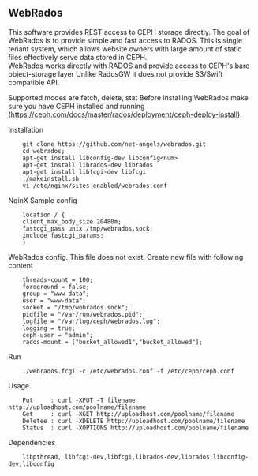 WebRados
---------
This software provides REST access to CEPH storage directly. The goal of WebRados is to provide simple and fast access to RADOS. 
This is single tenant system, which allows website owners with large amount of static files effectively serve data stored in CEPH.                             
WebRados works directly with RADOS and provide access to CEPH's bare object-storage layer
Unlike RadosGW it does not provide S3/Swift compatible API.

Supported modes are  fetch,  delete, stat
Before installing WebRados make sure you have CEPH installed and running (https://ceph.com/docs/master/rados/deployment/ceph-deploy-install).

Installation

		git clone https://github.com/net-angels/webrados.git
		cd webrados;
		apt-get install libconfig-dev libconfig<num>
		apt-get install librados-dev librados
		apt-get install libfcgi-dev libfcgi
		./makeinstall.sh
		vi /etc/nginx/sites-enabled/webrados.conf

NginX Sample config

		location / {
		client_max_body_size 20480m;
		fastcgi_pass unix:/tmp/webrados.sock;
		include fastcgi_params;
		}
		

WebRados config. This file does not exist. 
Create new file with following content 

		threads-count = 100;
		foreground = false;
		group = "www-data";
		user = "www-data";
		socket = "/tmp/webrados.sock";
		pidfile = "/var/run/webrados.pid";
		logfile = "/var/log/ceph/webrados.log";
		logging = true;
		ceph-user = "admin";
		rados-mount = ["bucket_allowed1","bucket_allowed"];

Run
		
		./webrados.fcgi -c /etc/webrados.conf -f /etc/ceph/ceph.conf
	
Usage
		
		Put     : curl -XPUT -T filename http://uploadhost.com/poolname/filename
		Get     : curl -XGET http://uploadhost.com/poolname/filename
		Deletee : curl -XDELETE http://uploadhost.com/poolname/filename
		Status  : curl -XOPTIONS http://uploadhost.com/poolname/filename

Dependencies 
		
		libpthread, libfcgi-dev,libfcgi,librados-dev,librados,libconfig-dev,libconfig
